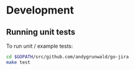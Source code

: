 # Development

## Running unit tests

To run unit / example tests:

```bash
cd $GOPATH/src/github.com/andygrunwald/go-jira
make test
```
